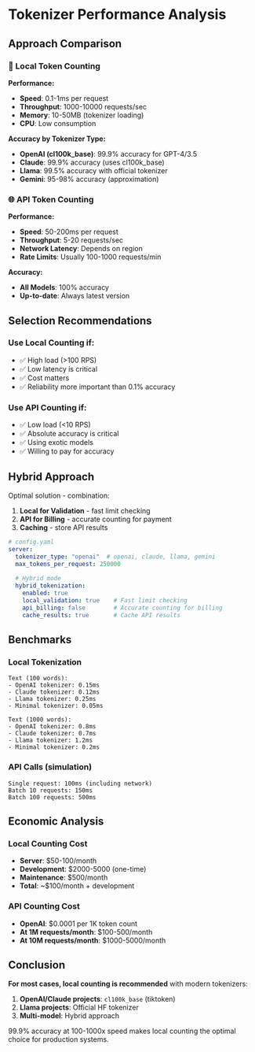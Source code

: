 # Tokenizer Performance Analysis

## Approach Comparison

### 🚀 Local Token Counting

**Performance:**
- **Speed**: 0.1-1ms per request
- **Throughput**: 1000-10000 requests/sec
- **Memory**: 10-50MB (tokenizer loading)
- **CPU**: Low consumption

**Accuracy by Tokenizer Type:**
- **OpenAI (cl100k_base)**: 99.9% accuracy for GPT-4/3.5
- **Claude**: 99.9% accuracy (uses cl100k_base)
- **Llama**: 99.5% accuracy with official tokenizer
- **Gemini**: 95-98% accuracy (approximation)

### 🌐 API Token Counting

**Performance:**
- **Speed**: 50-200ms per request
- **Throughput**: 5-20 requests/sec
- **Network Latency**: Depends on region
- **Rate Limits**: Usually 100-1000 requests/min

**Accuracy:**
- **All Models**: 100% accuracy
- **Up-to-date**: Always latest version

## Selection Recommendations

### Use Local Counting if:
- ✅ High load (>100 RPS)
- ✅ Low latency is critical
- ✅ Cost matters
- ✅ Reliability more important than 0.1% accuracy

### Use API Counting if:
- ✅ Low load (<10 RPS)
- ✅ Absolute accuracy is critical
- ✅ Using exotic models
- ✅ Willing to pay for accuracy

## Hybrid Approach

Optimal solution - combination:

1. **Local for Validation** - fast limit checking
2. **API for Billing** - accurate counting for payment
3. **Caching** - store API results

```yaml
# config.yaml
server:
  tokenizer_type: "openai"  # openai, claude, llama, gemini
  max_tokens_per_request: 250000
  
  # Hybrid mode
  hybrid_tokenization:
    enabled: true
    local_validation: true    # Fast limit checking
    api_billing: false        # Accurate counting for billing
    cache_results: true       # Cache API results
```

## Benchmarks

### Local Tokenization
```
Text (100 words):
- OpenAI tokenizer: 0.15ms
- Claude tokenizer: 0.12ms  
- Llama tokenizer: 0.25ms
- Minimal tokenizer: 0.05ms

Text (1000 words):
- OpenAI tokenizer: 0.8ms
- Claude tokenizer: 0.7ms
- Llama tokenizer: 1.2ms
- Minimal tokenizer: 0.2ms
```

### API Calls (simulation)
```
Single request: 100ms (including network)
Batch 10 requests: 150ms
Batch 100 requests: 500ms
```

## Economic Analysis

### Local Counting Cost
- **Server**: $50-100/month
- **Development**: $2000-5000 (one-time)
- **Maintenance**: $500/month
- **Total**: ~$100/month + development

### API Counting Cost
- **OpenAI**: $0.0001 per 1K token count
- **At 1M requests/month**: $100-500/month
- **At 10M requests/month**: $1000-5000/month

## Conclusion

**For most cases, local counting is recommended** with modern tokenizers:

1. **OpenAI/Claude projects**: `cl100k_base` (tiktoken)
2. **Llama projects**: Official HF tokenizer
3. **Multi-model**: Hybrid approach

99.9% accuracy at 100-1000x speed makes local counting the optimal choice for production systems.